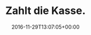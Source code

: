 ---
retweeted: false
source: <a href="http://klinkerapps.com" rel="nofollow">Talon (Plus)</a>
entities:
  user_mentions: []
  urls: []
  symbols: []
  media:
  - expanded_url: https://twitter.com/bascht/status/803586077399207937/photo/1
    indices:
    - '17'
    - '40'
    url: https://t.co/WroKPiTvvY
    media_url: http://pbs.twimg.com/media/CybpRoBWEAAYPmF.jpg
    id_str: '803586072542318592'
    id: '803586072542318592'
    media_url_https: https://pbs.twimg.com/media/CybpRoBWEAAYPmF.jpg
    sizes:
      large:
        w: '2000'
        h: '1496'
        resize: fit
      small:
        w: '680'
        h: '509'
        resize: fit
      thumb:
        w: '150'
        h: '150'
        resize: crop
      medium:
        w: '1200'
        h: '898'
        resize: fit
    type: photo
    display_url: pic.twitter.com/WroKPiTvvY
  hashtags: []
display_text_range:
- '0'
- '40'
favorite_count: '0'
id_str: '803586077399207937'
truncated: false
retweet_count: '0'
id: '803586077399207937'
possibly_sensitive: false
created_at: Tue Nov 29 13:07:05 +0000 2016
favorited: false
full_text: Zahlt die Kasse.
lang: de
extended_entities:
  media:
  - expanded_url: https://twitter.com/bascht/status/803586077399207937/photo/1
    indices:
    - '17'
    - '40'
    url: https://t.co/WroKPiTvvY
    media_url: http://pbs.twimg.com/media/CybpRoBWEAAYPmF.jpg
    id_str: '803586072542318592'
    id: '803586072542318592'
    media_url_https: https://pbs.twimg.com/media/CybpRoBWEAAYPmF.jpg
    sizes:
      large:
        w: '2000'
        h: '1496'
        resize: fit
      small:
        w: '680'
        h: '509'
        resize: fit
      thumb:
        w: '150'
        h: '150'
        resize: crop
      medium:
        w: '1200'
        h: '898'
        resize: fit
    type: photo
    display_url: pic.twitter.com/WroKPiTvvY
tags:
- pesos:twitter
date: '2016-11-29T13:07:05+00:00'
src: https://twitter.com/bascht/status/803586077399207937
original_url: https://twitter.com/bascht/status/803586077399207937
type: twitter_tweet
media_url: https://img.bascht.com/twitter/pbs.twimg.com/media/CybpRoBWEAAYPmF.jpg
text: Zahlt die Kasse.
title: Zahlt die Kasse.

---